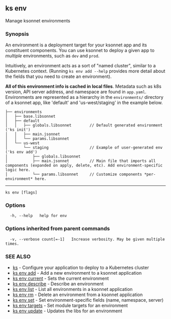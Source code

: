 ## ks env

Manage ksonnet environments

### Synopsis


An environment is a deployment target for your ksonnet app and its constituent
components. You can use ksonnet to deploy a given app to *multiple* environments,
such as `dev` and `prod`.

Intuitively, an environment acts as a sort of "named cluster", similar to a
Kubernetes context. (Running `ks env add --help` provides more detail
about the fields that you need to create an environment).

**All of this environment info is cached in local files**. Metadata such as k8s version, API server address, and namespace are found in `app.yaml`. Environments are
represented as a hierarchy in the `environments/` directory of a ksonnet app, like
'default' and 'us-west/staging' in the example below.

```
├── environments
│   ├── base.libsonnet
│   ├── default
│   │   ├── globals.libsonnet        // Default generated environment ('ks init')
│   │   ├── main.jsonnet
│   │   └── params.libsonnet
│   └── us-west
│       └── staging                  // Example of user-generated env ('ks env add')
│           ├── globals.libsonnet
│           ├── main.jsonnet         // Main file that imports all components (expanded on apply, delete, etc). Add environment-specific logic here.
│           └── params.libsonnet     // Customize components *per-environment* here.
```
----


```
ks env [flags]
```

### Options

```
  -h, --help   help for env
```

### Options inherited from parent commands

```
  -v, --verbose count[=-1]   Increase verbosity. May be given multiple times.
```

### SEE ALSO

* [ks](ks.md)	 - Configure your application to deploy to a Kubernetes cluster
* [ks env add](ks_env_add.md)	 - Add a new environment to a ksonnet application
* [ks env current](ks_env_current.md)	 - Sets the current environment
* [ks env describe](ks_env_describe.md)	 - Describe an environment
* [ks env list](ks_env_list.md)	 - List all environments in a ksonnet application
* [ks env rm](ks_env_rm.md)	 - Delete an environment from a ksonnet application
* [ks env set](ks_env_set.md)	 - Set environment-specific fields (name, namespace, server)
* [ks env targets](ks_env_targets.md)	 - Set module targets for an environment
* [ks env update](ks_env_update.md)	 - Updates the libs for an environment

